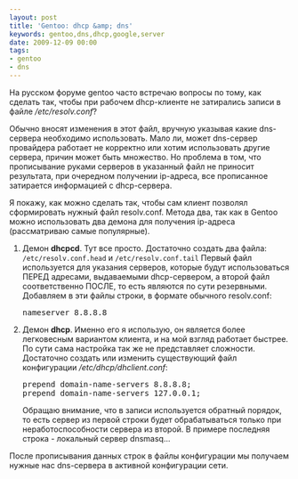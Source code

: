 ```yaml
---
layout: post
title: 'Gentoo: dhcp &amp; dns'
keywords: gentoo,dns,dhcp,google,server
date: 2009-12-09 00:00
tags:
- gentoo
- dns
---
```

На русском форуме gentoo часто встречаю вопросы по тому, как сделать так, чтобы при рабочем dhcp-клиенте не затирались записи в файле <em>/etc/resolv.conf</em>?

Обычно вносят изменения в этот файл, вручную указывая какие dns-сервера необходимо использовать. Мало ли, может dns-сервер провайдера работает не корректно или хотим использовать другие сервера, причин может быть множество. Но проблема в том, что прописывание руками серверов в указанный файл не приносит результата, при очередном получении ip-адреса, все прописанное затирается информацией с dhcp-сервера.

Я покажу, как можно сделать так, чтобы сам клиент позволял сформировать нужный файл resolv.conf. Метода два, так как в Gentoo можно использовать два демона для получения ip-адреса (рассматриваю самые популярные).
<ol>
	<li>Демон <strong>dhcpcd</strong>. Тут все просто. Достаточно создать два файла:
<code>/etc/resolv.conf.head</code> и <code>/etc/resolv.conf.tail</code>
Первый файл используется для указания серверов, которые будут использоваться ПЕРЕД адресами, выдаваемыми dhcp-сервером, а второй файл соответственно ПОСЛЕ, то есть являются по сути резервными.
Добавляем в эти файлы строки, в формате обычного resolv.conf:
<pre>nameserver 8.8.8.8</pre>
</li>
	<li>Демон <strong>dhcp</strong>. Именно его я использую, он является более легковесным вариантом клиента, и на мой взгляд работает быстрее. По сути сама настройка так же не представляет сложности.
Достаточно создать или изменить существующий файл конфигурации <em>/etc/dhcp/dhclient.conf</em>:
<pre>prepend domain-name-servers 8.8.8.8;
prepend domain-name-servers 127.0.0.1;</pre>
Обращаю внимание, что в записи используется обратный порядок, то есть сервер из первой строки будет обрабатываться только при неработоспособности сервера из второй. В примере последняя строка - локальный сервер dnsmasq...</li>
</ol>
После прописывания данных строк в файлы конфигурации мы получаем нужные нас dns-сервера в активной конфигурации сети.
